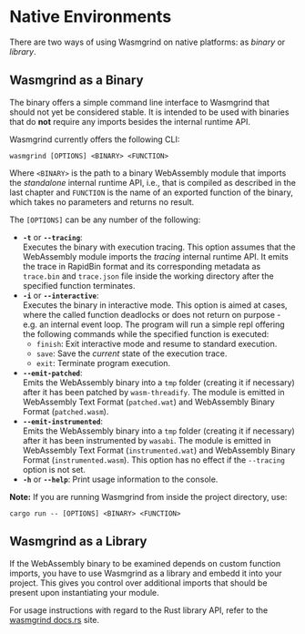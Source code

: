 # Native Environments
There are two ways of using Wasmgrind on native platforms: as _binary_ or _library_.

## Wasmgrind as a Binary
The binary offers a simple command line interface to Wasmgrind that should not yet be considered stable. It is intended to be used with binaries that do **not** require any imports besides the internal runtime API.

Wasmgrind currently offers the following CLI:

    wasmgrind [OPTIONS] <BINARY> <FUNCTION>

Where `<BINARY>` is the path to a binary WebAssembly module that imports the _standalone_ internal runtime API, i.e., that is compiled as described in the last chapter and `FUNCTION` is the name of an exported function of the binary, which takes no parameters and returns no result.

The `[OPTIONS]` can be any number of the following:
- **`-t`** or **`--tracing`**:  
Executes the binary with execution tracing. This option assumes that the WebAssembly module imports the _tracing_ internal runtime API. It emits the trace in RapidBin format and its corresponding metadata as `trace.bin` and `trace.json` file inside the working directory after the specified function terminates.
- **`-i`** or **`--interactive`**:  
Executes the binary in interactive mode. This option is aimed at cases, where the called function deadlocks or does not return on purpose - e.g. an internal event loop. The program will run a simple repl offering the following commands while the specified function is executed:
    - `finish`: Exit interactive mode and resume to standard execution.
    - `save`: Save the _current_ state of the execution trace.
    - `exit`: Terminate program execution.  
- **`--emit-patched`**:  
Emits the WebAssembly binary into a `tmp` folder (creating it if necessary) after it has been patched by `wasm-threadify`. The module is emitted in WebAssembly Text Format (`patched.wat`) and WebAssembly Binary Format (`patched.wasm`).
- **`--emit-instrumented`**:  
Emits the WebAssembly binary into a `tmp` folder (creating it if necessary) after it has been instrumented by `wasabi`. The module is emitted in WebAssembly Text Format (`instrumented.wat`) and WebAssembly Binary Format (`instrumented.wasm`). This option has no effect if the `--tracing` option is not set.
- **`-h`** or **`--help`**: Print usage information to the console.

**Note:** If you are running Wasmgrind from inside the project directory, use:
    
    cargo run -- [OPTIONS] <BINARY> <FUNCTION>

## Wasmgrind as a Library
If the WebAssembly binary to be examined depends on custom function imports, you have to use Wasmgrind as a library and embedd it into your project. This gives you control over additional imports that should be present upon instantiating your module.

For usage instructions with regard to the Rust library API, refer to the [wasmgrind docs.rs](https://wasmgrind-a64c5a.gitlab.io/docs/wasmgrind/) site.